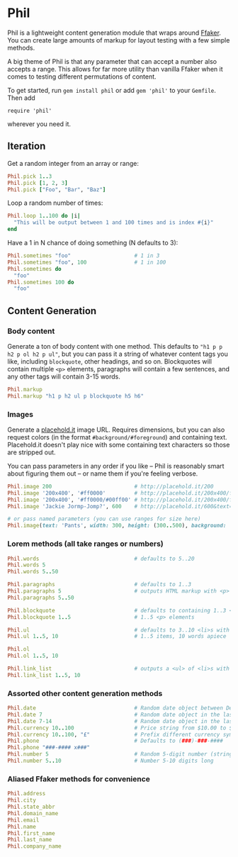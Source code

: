 # Phil

Phil is a lightweight content generation module that wraps around [Ffaker](https://github.com/EmmanuelOga/ffaker/tree/master/lib/ffaker). You can create large amounts of markup for layout testing with a few simple methods.

A big theme of Phil is that any parameter that can accept a number also accepts a range. This allows for far more utility than vanilla Ffaker when it comes to testing different permutations of content.

To get started, run `gem install phil` or add `gem 'phil'` to your
`Gemfile`. Then add

```
require 'phil'
```

wherever you need it.

## Iteration

Get a random integer from an array or range:

```ruby
Phil.pick 1..3
Phil.pick [1, 2, 3]
Phil.pick ["Foo", "Bar", "Baz"]
```

Loop a random number of times:

```ruby
Phil.loop 1..100 do |i|
  "This will be output between 1 and 100 times and is index #{i}"
end
```

Have a 1 in N chance of doing something (N defaults to 3):

```ruby
Phil.sometimes "foo"                    # 1 in 3
Phil.sometimes "foo", 100               # 1 in 100
Phil.sometimes do
  "foo"
Phil.sometimes 100 do
  "foo"
```

## Content Generation

### Body content

Generate a ton of body content with one method. This defaults to
`"h1 p p h2 p ol h2 p ul"`, but you can pass it a string of whatever content tags you like,
including `blockquote`, other headings, and so on. Blockquotes will contain multiple `<p>` elements, paragraphs will contain a few sentences, and any other tags will contain 3-15 words.

```ruby
Phil.markup
Phil.markup "h1 p h2 ul p blockquote h5 h6"
```

### Images

Generate a [placehold.it](http://placehold.it) image URL. Requires dimensions, but you can also request colors (in the format `#background/#foreground`) and containing text. Placehold.it doesn't play nice with some containing text characters so those are stripped out.

You can pass parameters in any order if you like – Phil is reasonably smart about figuring them out – or name them if you're feeling verbose.

```ruby
Phil.image 200                          # http://placehold.it/200
Phil.image '200x400', '#ff0000'         # http://placehold.it/200x400/ff0000
Phil.image '200x400', '#ff0000/#00ff00' # http://placehold.it/200x400/ff0000/00ff00
Phil.image 'Jackie Jormp-Jomp?', 600    # http://placehold.it/600&text=Jackie+Jormp-Jomp

# or pass named parameters (you can use ranges for size here)
Phil.image(text: 'Pants', width: 300, height: (300..500), background: '#ff0000', foreground: '#0000ff')
```

### Lorem methods (all take ranges or numbers)

```ruby
Phil.words                              # defaults to 5..20
Phil.words 5
Phil.words 5..50

Phil.paragraphs                         # defaults to 1..3
Phil.paragraphs 5                       # outputs HTML markup with <p> elements
Phil.paragraphs 5..50

Phil.blockquote                         # defaults to containing 1..3 <p> elements
Phil.blockquote 1..5                    # 1..5 <p> elements

Phil.ul                                 # defaults to 3..10 <li>s with 3..15 words
Phil.ul 1..5, 10                        # 1..5 items, 10 words apiece

Phil.ol
Phil.ol 1..5, 10

Phil.link_list                          # outputs a <ul> of <li>s with <a>s inside
Phil.link_list 1..5, 10
```

### Assorted other content generation methods

```ruby
Phil.date                               # Random date object between Dec 31 1969 and now
Phil.date 7                             # Random date object in the last 7 days
Phil.date 7-14                          # Random date object in the last 7-14 days
Phil.currency 10..100                   # Price string from $10.00 to $100.99
Phil.currency 10..100, "£"              # Prefix different currency symbol
Phil.phone                              # Defaults to (###)-###-####
Phil.phone "###-#### x###"
Phil.number 5                           # Random 5-digit number (string)
Phil.number 5..10                       # Number 5-10 digits long
```

### Aliased Ffaker methods for convenience

```ruby
Phil.address
Phil.city
Phil.state_abbr
Phil.domain_name
Phil.email
Phil.name
Phil.first_name
Phil.last_name
Phil.company_name
```
